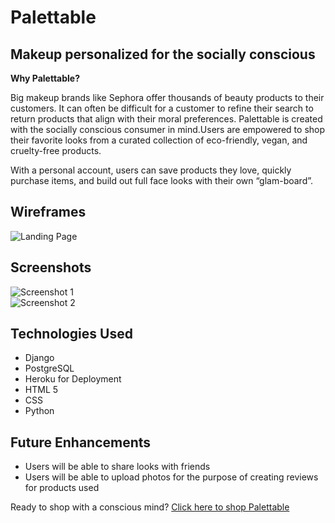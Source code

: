 # Palettable #

## Makeup personalized for the socially conscious

__Why Palettable?__

Big makeup brands like Sephora offer thousands of beauty products to their customers. It can often be difficult for a customer to refine their search to return products that align with their moral preferences.
Palettable is created with the socially conscious consumer in mind.Users are empowered to shop their favorite looks from a curated collection of eco-friendly, vegan, and cruelty-free products.
 
With a personal account, users can save products they love, quickly purchase items, and build out full face looks with their own “glam-board”. 

## Wireframes
![Landing Page](https://i.imgur.com/5VaCNPc.png)  

## Screenshots
![Screenshot 1](url)  
![Screenshot 2](url)  


## Technologies Used
- Django
- PostgreSQL
- Heroku for Deployment
- HTML 5
- CSS
- Python

## Future Enhancements
- Users will be able to share looks with friends 
- Users will be able to upload photos for the purpose of creating reviews for products used

Ready to shop with a conscious mind? [Click here to shop Palettable](url)